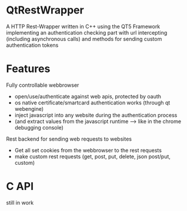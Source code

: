 # QtRestWrapper
A HTTP Rest-Wrapper written in C++ using the QT5 Framework implementing an authentication checking part with url intercepting (including asynchronous calls) and methods for sending custom authentication tokens

# Features
Fully controllable webbrowser
- open/use/authenticate against web apis, protected by oauth
- os native certificate/smartcard authentication works (through qt webengine)
- inject javascript into any website during the authentication process
- (and extract values from the javascript runtime --> like in the chrome debugging console)

Rest backend for sending web requests to websites
- Get all set cookies from the webbrowser to the rest requests
- make custom rest requests (get, post, put, delete, json post/put, custom)

# C API
still in work
